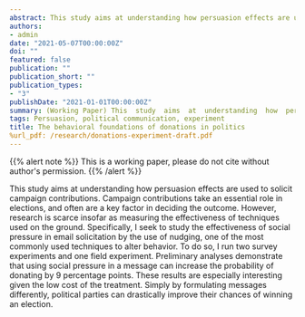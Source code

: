 ```yaml
---
abstract: This study aims at understanding how persuasion effects are used to solicit campaign contributions. Campaign contributions take an essential role in elections, and often are a key factor in deciding the outcome. However, research is scarce insofar as measuring the effectiveness of techniques used on the ground. Specifically, I seek to study the effectiveness of social pressure in email solicitation by the use of nudging, one of the most commonly used techniques to alter behavior. To do so, I run two survey experiments and one field experiment. Preliminary analyses demonstrate that using social pressure in a message can increase the probability of donating by 9 percentage points. These results are especially interesting given the low cost of the treatment. Simply by formulating messages differently, political parties can drastically improve their chances of winning an election. 
authors:
- admin
date: "2021-05-07T00:00:00Z"
doi: ""
featured: false
publication: ""
publication_short: ""
publication_types:
- "3"
publishDate: "2021-01-01T00:00:00Z"
summary: (Working Paper) This  study  aims  at  understanding  how  persuasion  effects  are  used  to  solicit  campaign contributions with survey and field experiments.
tags: Persuasion, political communication, experiment
title: The behavioral foundations of donations in politics
%url_pdf: /research/donations-experiment-draft.pdf
---
```


{{% alert note %}}
This is a working paper, please do not cite without author's permission. 
{{% /alert %}}

This study aims at understanding how persuasion effects are used to solicit campaign contributions. Campaign contributions take an essential role in elections, and often are a key factor in deciding the outcome. However, research is scarce insofar as measuring the effectiveness of techniques used on the ground. Specifically, I seek to study the effectiveness of social pressure in email solicitation by the use of nudging, one of the most commonly used techniques to alter behavior. To do so, I run two survey experiments and one field experiment. Preliminary analyses demonstrate that using social pressure in a message can increase the probability of donating by 9 percentage points. These results are especially interesting given the low cost of the treatment. Simply by formulating messages differently, political parties can drastically improve their chances of winning an election.
